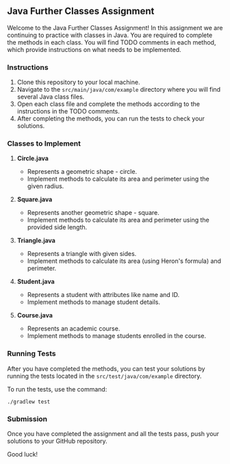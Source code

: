 ## Java Further Classes Assignment

Welcome to the Java Further Classes Assignment! In this assignment we are continuing to practice with classes in Java. You are required to complete the methods in each class. You will find TODO comments in each method, which provide instructions on what needs to be implemented.

### Instructions

1. Clone this repository to your local machine.
2. Navigate to the `src/main/java/com/example` directory where you will find several Java class files.
3. Open each class file and complete the methods according to the instructions in the TODO comments.
4. After completing the methods, you can run the tests to check your solutions.

### Classes to Implement

1. **Circle.java**
    - Represents a geometric shape - circle.
    - Implement methods to calculate its area and perimeter using the given radius.

2. **Square.java**
    - Represents another geometric shape - square.
    - Implement methods to calculate its area and perimeter using the provided side length.

3. **Triangle.java**
    - Represents a triangle with given sides.
    - Implement methods to calculate its area (using Heron's formula) and perimeter.

4. **Student.java**
    - Represents a student with attributes like name and ID.
    - Implement methods to manage student details.

5. **Course.java**
    - Represents an academic course.
    - Implement methods to manage students enrolled in the course.

### Running Tests

After you have completed the methods, you can test your solutions by running the tests located in the `src/test/java/com/example` directory.

To run the tests, use the command:

```
./gradlew test
```

### Submission

Once you have completed the assignment and all the tests pass, push your solutions to your GitHub repository.

Good luck!
